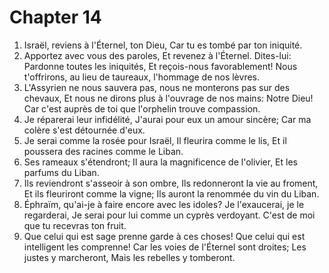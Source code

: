 # Chapter 14

1. Israël, reviens à l'Éternel, ton Dieu, Car tu es tombé par ton iniquité.
2. Apportez avec vous des paroles, Et revenez à l'Éternel. Dites-lui: Pardonne toutes les iniquités, Et reçois-nous favorablement! Nous t'offrirons, au lieu de taureaux, l'hommage de nos lèvres.
3. L'Assyrien ne nous sauvera pas, nous ne monterons pas sur des chevaux, Et nous ne dirons plus à l'ouvrage de nos mains: Notre Dieu! Car c'est auprès de toi que l'orphelin trouve compassion.
4. Je réparerai leur infidélité, J'aurai pour eux un amour sincère; Car ma colère s'est détournée d'eux.
5. Je serai comme la rosée pour Israël, Il fleurira comme le lis, Et il poussera des racines comme le Liban.
6. Ses rameaux s'étendront; Il aura la magnificence de l'olivier, Et les parfums du Liban.
7. Ils reviendront s'asseoir à son ombre, Ils redonneront la vie au froment, Et ils fleuriront comme la vigne; Ils auront la renommée du vin du Liban.
8. Éphraïm, qu'ai-je à faire encore avec les idoles? Je l'exaucerai, je le regarderai, Je serai pour lui comme un cyprès verdoyant. C'est de moi que tu recevras ton fruit.
9. Que celui qui est sage prenne garde à ces choses! Que celui qui est intelligent les comprenne! Car les voies de l'Éternel sont droites; Les justes y marcheront, Mais les rebelles y tomberont.

